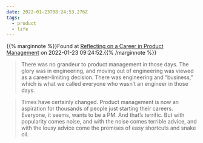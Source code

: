 ```yaml
---
date: 2022-01-23T08:24:53.276Z
tags:
  - product
  - life
---
```

{{% marginnote %}}Found at [Reflecting on a Career in Product Management](https://newsletter.bringthedonuts.com/p/reflecting-on-a-career-in-product) on 2022-01-23 09:24:52.{{% /marginnote %}}

> There was no grandeur to product management in those days. The glory was in engineering, and moving out of engineering was viewed as a career-limiting decision. There was engineering and “business,” which is what we called everyone who wasn’t an engineer in those days.

> Times have certainly changed. Product management is now an aspiration for thousands of people just starting their careers. Everyone, it seems, wants to be a PM. And that’s terrific. But with popularity comes noise, and with the noise comes terrible advice, and with the lousy advice come the promises of easy shortcuts and snake oil.

